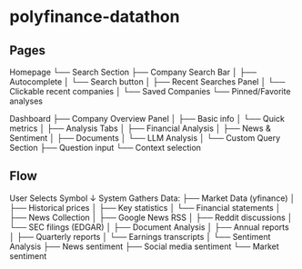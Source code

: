# polyfinance-datathon

## Pages

Homepage
└── Search Section
├── Company Search Bar
│ ├── Autocomplete
│ └── Search button
│
├── Recent Searches Panel
│ └── Clickable recent companies
│
└── Saved Companies
└── Pinned/Favorite analyses

Dashboard
├── Company Overview Panel
│ ├── Basic info
│ └── Quick metrics
│
├── Analysis Tabs
│ ├── Financial Analysis
│ ├── News & Sentiment
│ ├── Documents
│ └── LLM Analysis
│
└── Custom Query Section
├── Question input
└── Context selection

## Flow

User Selects Symbol
↓
System Gathers Data:
├── Market Data (yfinance)
│ ├── Historical prices
│ ├── Key statistics
│ └── Financial statements
│
├── News Collection
│ ├── Google News RSS
│ ├── Reddit discussions
│ └── SEC filings (EDGAR)
│
├── Document Analysis
│ ├── Annual reports
│ ├── Quarterly reports
│ └── Earnings transcripts
│
└── Sentiment Analysis
├── News sentiment
├── Social media sentiment
└── Market sentiment
